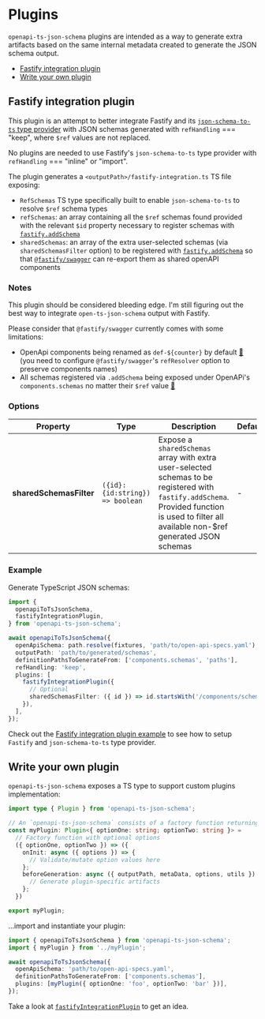 # Plugins

`openapi-ts-json-schema` plugins are intended as a way to generate extra artifacts based on the same internal metadata created to generate the JSON schema output.

- [Fastify integration plugin](#fastify-integration-plugin)
- [Write your own plugin](#write-your-own-plugin)

## Fastify integration plugin

This plugin is an attempt to better integrate Fastify and its [`json-schema-to-ts` type provider](https://github.com/fastify/fastify-type-provider-json-schema-to-ts) with JSON schemas generated with `refHandling` === "keep", where `$ref` values are not replaced.

No plugins are needed to use Fastify's `json-schema-to-ts` type provider with `refHandling` === "inline" or "import".

The plugin generates a `<outputPath>/fastify-integration.ts` TS file exposing:

- `RefSchemas` TS type specifically built to enable `json-schema-to-ts` to resolve `$ref` schema types
- `refSchemas`: an array containing all the `$ref` schemas found provided with the relevant `$id` property necessary to register schemas with [`fastify.addSchema`](https://fastify.dev/docs/latest/Reference/Server/#addschema)
- `sharedSchemas`: an array of the extra user-selected schemas (via `sharedSchemasFilter` option) to be registered with [`fastify.addSchema`](https://fastify.dev/docs/latest/Reference/Server/#addschema) so that [`@fastify/swagger`](https://github.com/fastify/fastify-swagger) can re-export them as shared openAPI components

### Notes

This plugin should be considered bleeding edge. I'm still figuring out the best way to integrate `open-ts-json-schema` output with Fastify.

Please consider that `@fastify/swagger` currently comes with some limitations:

- OpenApi components being renamed as `def-${counter}` by default [🔗](https://github.com/fastify/fastify-swagger/tree/v8.10.1#managing-your-refs) (you need to configure `@fastify/swagger`'s `refResolver` option to preserve components names)
- All schemas registered via `.addSchema` being exposed under OpenAPi's `components.schemas` no matter their `$ref` value [🔗](https://github.com/fastify/fastify-swagger/blob/22d1e7c4f8cf63b0134047cdc272391d4bef3ec4/lib/spec/openapi/index.js#L23)

### Options

| Property                | Type                             | Description                                                                                                                                                                                  | Default |
| ----------------------- | -------------------------------- | -------------------------------------------------------------------------------------------------------------------------------------------------------------------------------------------- | ------- |
| **sharedSchemasFilter** | `({id}: {id:string}) => boolean` | Expose a `sharedSchemas` array with extra user-selected schemas to be registered with `fastify.addSchema`. Provided function is used to filter all available non-$ref generated JSON schemas | -       |

### Example

Generate TypeScript JSON schemas:

```ts
import {
  openapiToTsJsonSchema,
  fastifyIntegrationPlugin,
} from 'openapi-ts-json-schema';

await openapiToTsJsonSchema({
  openApiSchema: path.resolve(fixtures, 'path/to/open-api-specs.yaml'),
  outputPath: 'path/to/generated/schemas',
  definitionPathsToGenerateFrom: ['components.schemas', 'paths'],
  refHandling: 'keep',
  plugins: [
    fastifyIntegrationPlugin({
      // Optional
      sharedSchemasFilter: ({ id }) => id.startsWith('/components/schemas'),
    }),
  ],
});
```

Check out the [Fastify integration plugin example](../examples/fastify-integration-plugin/) to see how to setup `Fastify` and `json-schema-to-ts` type provider.

## Write your own plugin

`openapi-ts-json-schema` exposes a TS type to support custom plugins implementation:

```ts
import type { Plugin } from 'openapi-ts-json-schema';

// An `openapi-ts-json-schema` consists of a factory function returning an async function
const myPlugin: Plugin<{ optionOne: string; optionTwo: string }> =
  // Factory function with optional options
  ({ optionOne, optionTwo }) => ({
    onInit: async ({ options }) => {
      // Validate/mutate option values here
    };
    beforeGeneration: async ({ outputPath, metaData, options, utils }) => {
      // Generate plugin-specific artifacts
    };
  })

export myPlugin;
```

...import and instantiate your plugin:

```ts
import { openapiToTsJsonSchema } from 'openapi-ts-json-schema';
import { myPlugin } from '../myPlugin';

await openapiToTsJsonSchema({
  openApiSchema: 'path/to/open-api-specs.yaml',
  definitionPathsToGenerateFrom: ['components.schemas'],
  plugins: [myPlugin({ optionOne: 'foo', optionTwo: 'bar' })],
});
```

Take a look at [`fastifyIntegrationPlugin`](../src/plugins/fastifyIntegrationPlugin.ts) to get an idea.
